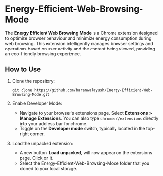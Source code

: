 # Energy-Efficient-Web-Browsing-Mode
The <b>Energy Efficient Web Browsing Mode</b> is a Chrome extension designed to optimize browser behaviour and minimize energy consumption during web browsing. This extension intelligently manages browser settings and operations based on user activity and the content being viewed, providing an eco-friendly browsing experience. 

## How to Use
1. Clone the repository:
   ```
   git clone https://github.com/baranwalayush/Energy-Efficient-Web-Browsing-Mode.git
   ```
2. Enable Developer Mode:

   - Navigate to your browser's extensions page. Select **Extensions > Manage Extensions**. You can also type `chrome://extensions` directly into your address bar for chrome.
   - Toggle on the **Developer mode** switch, typically located in the top-right corner.

3. Load the unpacked extension:

   - A new button, **Load unpacked**, will now appear on the extensions page. Click on it.
   - Select the Energy-Efficient-Web-Browsing-Mode folder that you cloned to your local storage.

